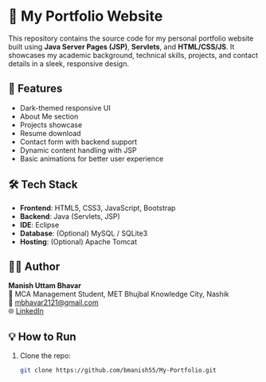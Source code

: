 # 💼 My Portfolio Website

This repository contains the source code for my personal portfolio website built using **Java Server Pages (JSP)**, **Servlets**, and **HTML/CSS/JS**. It showcases my academic background, technical skills, projects, and contact details in a sleek, responsive design.

## 🚀 Features

- Dark-themed responsive UI
- About Me section
- Projects showcase
- Resume download
- Contact form with backend support
- Dynamic content handling with JSP
- Basic animations for better user experience

## 🛠️ Tech Stack

- **Frontend**: HTML5, CSS3, JavaScript, Bootstrap
- **Backend**: Java (Servlets, JSP)
- **IDE**: Eclipse
- **Database**: (Optional) MySQL / SQLite3
- **Hosting**: (Optional) Apache Tomcat

## 🧑‍💻 Author

**Manish Uttam Bhavar**  
📍 MCA Management Student, MET Bhujbal Knowledge City, Nashik  
📧 mbhavar2121@gmail.com  
🌐 [LinkedIn](https://www.linkedin.com/in/manish-bhavar-598aba297/)

## 💡 How to Run

1. Clone the repo:
   ```bash
   git clone https://github.com/bmanish55/My-Portfolio.git

